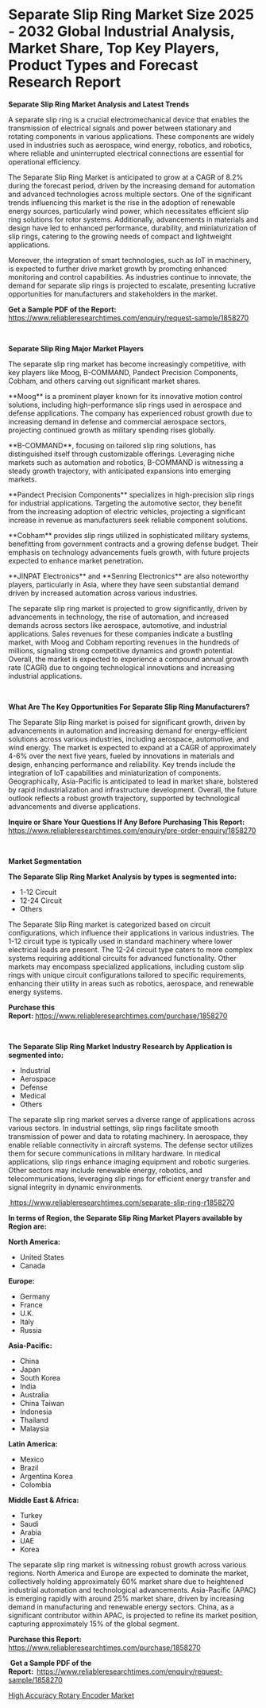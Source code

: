 <p><h1>Separate Slip Ring Market Size 2025 - 2032 Global Industrial Analysis, Market Share, Top Key Players, Product Types and Forecast Research Report</h1></p><p><strong>Separate Slip Ring Market Analysis and Latest Trends</strong></p>
<p><p>A separate slip ring is a crucial electromechanical device that enables the transmission of electrical signals and power between stationary and rotating components in various applications. These components are widely used in industries such as aerospace, wind energy, robotics, and robotics, where reliable and uninterrupted electrical connections are essential for operational efficiency.</p><p>The Separate Slip Ring Market is anticipated to grow at a CAGR of 8.2% during the forecast period, driven by the increasing demand for automation and advanced technologies across multiple sectors. One of the significant trends influencing this market is the rise in the adoption of renewable energy sources, particularly wind power, which necessitates efficient slip ring solutions for rotor systems. Additionally, advancements in materials and design have led to enhanced performance, durability, and miniaturization of slip rings, catering to the growing needs of compact and lightweight applications.</p><p>Moreover, the integration of smart technologies, such as IoT in machinery, is expected to further drive market growth by promoting enhanced monitoring and control capabilities. As industries continue to innovate, the demand for separate slip rings is projected to escalate, presenting lucrative opportunities for manufacturers and stakeholders in the market.</p></p>
<p><strong>Get a Sample PDF of the Report:&nbsp;</strong> <a href="https://www.reliableresearchtimes.com/enquiry/request-sample/1858270?utm_campaign=2123&utm_medium=2&utm_source=Github&utm_content=ia&utm_term=22022025&utm_id=separate-slip-ring">https://www.reliableresearchtimes.com/enquiry/request-sample/1858270</a></p>
<p>&nbsp;</p>
<p><strong>Separate Slip Ring Major Market Players</strong></p>
<p><p>The separate slip ring market has become increasingly competitive, with key players like Moog, B-COMMAND, Pandect Precision Components, Cobham, and others carving out significant market shares. </p><p>**Moog** is a prominent player known for its innovative motion control solutions, including high-performance slip rings used in aerospace and defense applications. The company has experienced robust growth due to increasing demand in defense and commercial aerospace sectors, projecting continued growth as military spending rises globally. </p><p>**B-COMMAND**, focusing on tailored slip ring solutions, has distinguished itself through customizable offerings. Leveraging niche markets such as automation and robotics, B-COMMAND is witnessing a steady growth trajectory, with anticipated expansions into emerging markets.</p><p>**Pandect Precision Components** specializes in high-precision slip rings for industrial applications. Targeting the automotive sector, they benefit from the increasing adoption of electric vehicles, projecting a significant increase in revenue as manufacturers seek reliable component solutions.</p><p>**Cobham** provides slip rings utilized in sophisticated military systems, benefitting from government contracts and a growing defense budget. Their emphasis on technology advancements fuels growth, with future projects expected to enhance market penetration.</p><p>**JINPAT Electronics** and **Senring Electronics** are also noteworthy players, particularly in Asia, where they have seen substantial demand driven by increased automation across various industries. </p><p>The separate slip ring market is projected to grow significantly, driven by advancements in technology, the rise of automation, and increased demands across sectors like aerospace, automotive, and industrial applications. Sales revenues for these companies indicate a bustling market, with Moog and Cobham reporting revenues in the hundreds of millions, signaling strong competitive dynamics and growth potential. Overall, the market is expected to experience a compound annual growth rate (CAGR) due to ongoing technological innovations and increasing industrial applications.</p></p>
<p>&nbsp;</p>
<p><strong>What Are The Key Opportunities For Separate Slip Ring Manufacturers?</strong></p>
<p><p>The Separate Slip Ring market is poised for significant growth, driven by advancements in automation and increasing demand for energy-efficient solutions across various industries, including aerospace, automotive, and wind energy. The market is expected to expand at a CAGR of approximately 4-6% over the next five years, fueled by innovations in materials and design, enhancing performance and reliability. Key trends include the integration of IoT capabilities and miniaturization of components. Geographically, Asia-Pacific is anticipated to lead in market share, bolstered by rapid industrialization and infrastructure development. Overall, the future outlook reflects a robust growth trajectory, supported by technological advancements and diverse applications.</p></p>
<p><strong>Inquire or Share Your Questions If Any Before Purchasing This Report:</strong> <a href="https://www.reliableresearchtimes.com/enquiry/pre-order-enquiry/1858270?utm_campaign=2123&utm_medium=2&utm_source=Github&utm_content=ia&utm_term=22022025&utm_id=separate-slip-ring">https://www.reliableresearchtimes.com/enquiry/pre-order-enquiry/1858270</a></p>
<p>&nbsp;</p>
<p><strong>Market Segmentation</strong></p>
<p><strong>The Separate Slip Ring Market Analysis by types is segmented into:</strong></p>
<p><ul><li>1-12 Circuit</li><li>12-24 Circuit</li><li>Others</li></ul></p>
<p><p>The Separate Slip Ring market is categorized based on circuit configurations, which influence their applications in various industries. The 1-12 circuit type is typically used in standard machinery where lower electrical loads are present. The 12-24 circuit type caters to more complex systems requiring additional circuits for advanced functionality. Other markets may encompass specialized applications, including custom slip rings with unique circuit configurations tailored to specific requirements, enhancing their utility in areas such as robotics, aerospace, and renewable energy systems.</p></p>
<p><strong>Purchase this Report:&nbsp;</strong><a href="https://www.reliableresearchtimes.com/purchase/1858270?utm_campaign=2123&utm_medium=2&utm_source=Github&utm_content=ia&utm_term=22022025&utm_id=separate-slip-ring">https://www.reliableresearchtimes.com/purchase/1858270</a></p>
<p>&nbsp;</p>
<p><strong>The Separate Slip Ring Market Industry Research by Application is segmented into:</strong></p>
<p><ul><li>Industrial</li><li>Aerospace</li><li>Defense</li><li>Medical</li><li>Others</li></ul></p>
<p><p>The separate slip ring market serves a diverse range of applications across various sectors. In industrial settings, slip rings facilitate smooth transmission of power and data to rotating machinery. In aerospace, they enable reliable connectivity in aircraft systems. The defense sector utilizes them for secure communications in military hardware. In medical applications, slip rings enhance imaging equipment and robotic surgeries. Other sectors may include renewable energy, robotics, and telecommunications, leveraging slip rings for efficient energy transfer and signal integrity in dynamic environments.</p></p>
<p><a href="https://www.reliableresearchtimes.com/separate-slip-ring-r1858270?utm_campaign=2123&utm_medium=2&utm_source=Github&utm_content=ia&utm_term=22022025&utm_id=separate-slip-ring">&nbsp;https://www.reliableresearchtimes.com/separate-slip-ring-r1858270</a></p>
<p><strong>In terms of Region, the Separate Slip Ring Market Players available by Region are:</strong></p>
<p>
    <p> <strong> North America: </strong>
        <ul>
            <li>United States</li>
            <li>Canada</li>
        </ul>
        </p> 
    <p> <strong> Europe: </strong>
        <ul>
            <li>Germany</li>
            <li>France</li>
            <li>U.K.</li>
            <li>Italy</li>
            <li>Russia</li>
        </ul>
        </p> 
    <p> <strong> Asia-Pacific: </strong>
        <ul>
            <li>China</li>
            <li>Japan</li>
            <li>South Korea</li>
            <li>India</li>
            <li>Australia</li>
            <li>China Taiwan</li>
            <li>Indonesia</li>
            <li>Thailand</li>
            <li>Malaysia</li>
        </ul>
        </p> 
    <p> <strong> Latin America: </strong>
        <ul>
            <li>Mexico</li>
            <li>Brazil</li>
            <li>Argentina Korea</li>
            <li>Colombia</li>
        </ul>
        </p> 
    <p> <strong> Middle East & Africa: </strong>
        <ul>
            <li>Turkey</li>
            <li>Saudi</li>
            <li>Arabia</li>
            <li>UAE</li>
            <li>Korea</li>
        </ul>
    </p>
    </p>
<p><p>The separate slip ring market is witnessing robust growth across various regions. North America and Europe are expected to dominate the market, collectively holding approximately 60% market share due to heightened industrial automation and technological advancements. Asia-Pacific (APAC) is emerging rapidly with around 25% market share, driven by increasing demand in manufacturing and renewable energy sectors. China, as a significant contributor within APAC, is projected to refine its market position, capturing approximately 15% of the global segment.</p></p>
<p><strong>Purchase this Report: </strong><a href="https://www.reliableresearchtimes.com/purchase/1858270?utm_campaign=2123&utm_medium=2&utm_source=Github&utm_content=ia&utm_term=22022025&utm_id=separate-slip-ring">https://www.reliableresearchtimes.com/purchase/1858270</a></p>
<p>&nbsp;<strong>Get a Sample PDF of the Report:&nbsp;&nbsp;</strong><a href="https://www.reliableresearchtimes.com/enquiry/request-sample/1858270?utm_campaign=2123&utm_medium=2&utm_source=Github&utm_content=ia&utm_term=22022025&utm_id=separate-slip-ring">https://www.reliableresearchtimes.com/enquiry/request-sample/1858270</a></p>
<p><strong></strong></p>
<p><p><a href="https://github.com/mcfred89/Market-Research-Report-List-1/blob/main/high-accuracy-rotary-encoder-market.md?utm_campaign=2123&utm_medium=2&utm_source=Github&utm_content=ia&utm_term=22022025&utm_id=separate-slip-ring">High Accuracy Rotary Encoder Market</a></p></p>